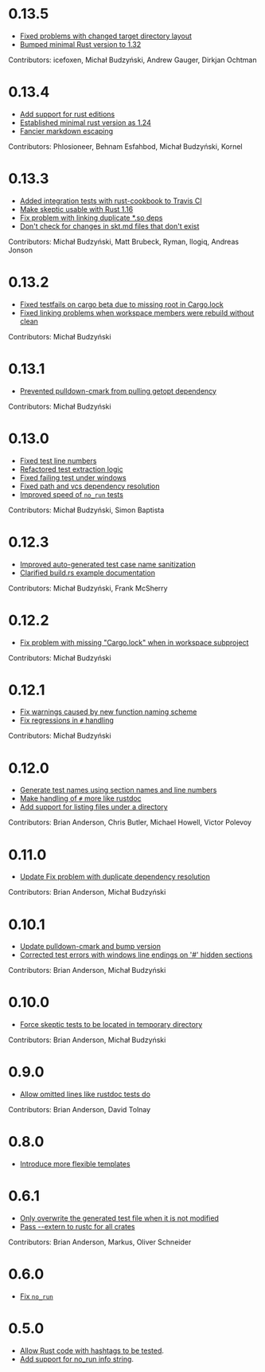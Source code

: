 # 0.13.5

* [Fixed problems with changed target directory layout](https://github.com/budziq/rust-skeptic/pull/121)
* [Bumped minimal Rust version to 1.32](https://github.com/budziq/rust-skeptic/pull/114)

Contributors: icefoxen, Michał Budzyński, Andrew Gauger, Dirkjan Ochtman

# 0.13.4
* [Add support for rust editions](https://github.com/budziq/rust-skeptic/pull/91)
* [Established minimal rust version as 1.24](https://github.com/budziq/rust-skeptic/pull/86)
* [Fancier markdown escaping](https://github.com/budziq/rust-skeptic/pull/84)

Contributors: Phlosioneer, Behnam Esfahbod, Michał Budzyński, Kornel

# 0.13.3

* [Added integration tests with rust-cookbook to Travis CI](https://github.com/budziq/rust-skeptic/commit/178276c9a5d2149bc0012afe1e3c807df2a2885e)
* [Make skeptic usable with Rust 1.16](https://github.com/budziq/rust-skeptic/commit/cecd4574a7264a7636f7201f8b930ea41f3ccfdb)
* [Fix problem with linking duplicate *.so deps](https://github.com/budziq/rust-skeptic/commit/23b738c5ca16697b5497a9fdadfaacffa71a8504)
* [Don't check for changes in skt.md files that don't exist](https://github.com/budziq/rust-skeptic/commit/8b3ba1aece727ad7596a65812fbe23b200297c60)

Contributors: Michał Budzyński, Matt Brubeck, Ryman, llogiq, Andreas Jonson

# 0.13.2

* [Fixed testfails on cargo beta due to missing root in Cargo.lock](https://github.com/budziq/rust-skeptic/pull/66)
* [Fixed linking problems when workspace members were rebuild without clean](https://github.com/budziq/rust-skeptic/pull/66)

Contributors: Michał Budzyński

# 0.13.1

* [Prevented pulldown-cmark from pulling getopt dependency](https://github.com/budziq/rust-skeptic/pull/64)

Contributors: Michał Budzyński

# 0.13.0

* [Fixed test line numbers](https://github.com/budziq/rust-skeptic/commit/5fce0912ad2538b48ff47bfd07530c16288519e0)
* [Refactored test extraction logic](https://github.com/budziq/rust-skeptic/commit/75b6ca56811f9c6383c5e1813c4571abb9c455ab)
* [Fixed failing test under windows](https://github.com/budziq/rust-skeptic/commit/8d0ee743a72920705f88474cb64b0af05ec4713a)
* [Fixed path and vcs dependency resolution](https://github.com/budziq/rust-skeptic/commit/8bfbebace429ef15679ffe4e7da0d289066728cb)
* [Improved speed of `no_run` tests](https://github.com/budziq/rust-skeptic/commit/9de430dc1f51cc1cc1afdd8ff9a019ce355ad711)

Contributors: Michał Budzyński, Simon Baptista

# 0.12.3

* [Improved auto-generated test case name sanitization](https://github.com/budziq/rust-skeptic/commit/3e384a6bd6c55ac7013cccbb22bb8c49c2dc6be0)
* [Clarified build.rs example documentation](https://github.com/budziq/rust-skeptic/commit/9dd2087403c28a49f7149f7b9594cdad65ebc3a7)

Contributors: Michał Budzyński, Frank McSherry

# 0.12.2

* [Fix problem with missing "Cargo.lock" when in workspace subproject](https://github.com/budziq/rust-skeptic/commit/f1be38eb8baa8c2267eb572eac9bb43706b29d8c)

Contributors: Michał Budzyński

# 0.12.1

* [Fix warnings caused by new function naming scheme](https://github.com/budziq/rust-skeptic/commit/fa1dcb87505dab899e4abdbf30e27b55620c1f3d)
* [Fix regressions in `#` handling](https://github.com/budziq/rust-skeptic/commit/54841cf789ad787ba3b638267fdc851cea5f7f65)

Contributors: Michał Budzyński

# 0.12.0

* [Generate test names using section names and line numbers](https://github.com/budziq/rust-skeptic/pull/41/files)
* [Make handling of `#` more like rustdoc](https://github.com/budziq/rust-skeptic/pull/40)
* [Add support for listing files under a directory](https://github.com/budziq/rust-skeptic/pull/31)

Contributors: Brian Anderson, Chris Butler, Michael Howell, Victor
Polevoy

# 0.11.0

* [Update Fix problem with duplicate dependency resolution](https://github.com/budziq/rust-skeptic/pull/36)

Contributors: Brian Anderson, Michał Budzyński

# 0.10.1

* [Update pulldown-cmark and bump version](https://github.com/budziq/rust-skeptic/pull/32)
* [Corrected test errors with windows line endings on '#' hidden sections](https://github.com/budziq/rust-skeptic/pull/35)

Contributors: Brian Anderson, Michał Budzyński

# 0.10.0

* [Force skeptic tests to be located in temporary directory](https://github.com/budziq/rust-skeptic/pull/26)

Contributors: Brian Anderson, Michał Budzyński

# 0.9.0

* [Allow omitted lines like rustdoc tests do](https://github.com/budziq/rust-skeptic/pull/21)

Contributors: Brian Anderson, David Tolnay

# 0.8.0

* [Introduce more flexible templates](https://github.com/budziq/rust-skeptic/pull/20)

# 0.6.1

* [Only overwrite the generated test file when it is not modified](https://github.com/budziq/rust-skeptic/pull/10)
* [Pass --extern to rustc for all crates](https://github.com/budziq/rust-skeptic/pull/11)

Contributors: Brian Anderson, Markus, Oliver Schneider

# 0.6.0

* [Fix `no_run`](https://github.com/budziq/rust-skeptic/pull/7)

# 0.5.0

* [Allow Rust code with hashtags to be tested](https://github.com/budziq/rust-skeptic/pull/2).
* [Add support for no_run info string](https://github.com/budziq/rust-skeptic/pull/5).
